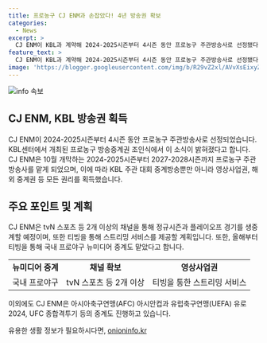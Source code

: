 ```yaml
---
title: 프로농구 CJ ENM과 손잡았다! 4년 방송권 확보
categories:
  - News
excerpt: >
  CJ ENM이 KBL과 계약해 2024-2025시즌부터 4시즌 동안 프로농구 주관방송사로 선정됐다. CJ ENM은 tvN 스포츠를 포함한 2개 이상의 채널로 정규리그와 플레이오프 경기를 생중계하고, 티빙을 통한 스트리밍 서비스도 제공할 예정이다. 또한 AFC 아시안컵, 윔블던 테니스 메이저 대회, 유로 2024, UFC 등의 스포츠 이벤트를 중계하는 CJ ENM은 OTT 플랫폼인 티빙을 통해 국내 프로야구 뉴미디어 중계도 진행 중이다. SPOTV로 중계되던 프로농구 방송은 CJ ENM이 맡게 되었다.
feature_text: >
  CJ ENM이 KBL과 계약해 2024-2025시즌부터 4시즌 동안 프로농구 주관방송사로 선정됐다. CJ ENM은 tvN 스포츠를 포함한 2개 이상의 채널로 정규리그와 플레이오프 경기를 생중계하고, 티빙을 통한 스트리밍 서비스도 제공할 예정이다. 또한 AFC 아시안컵, 윔블던 테니스 메이저 대회, 유로 2024, UFC 등의 스포츠 이벤트를 중계하는 CJ ENM은 OTT 플랫폼인 티빙을 통해 국내 프로야구 뉴미디어 중계도 진행 중이다. SPOTV로 중계되던 프로농구 방송은 CJ ENM이 맡게 되었다.
image: 'https://blogger.googleusercontent.com/img/b/R29vZ2xl/AVvXsEixyZcFfHzMRdzZMjFBmAUKJYCLCGyLL1o632UiGVXcaFdKo_bkvkuCioo0uUKlGfBVcT3P84aROyZIXSBEx3Aw5nCQ3pTgDom1WDC4m8eifvWiAmWEEVb4x6G_l8C0QH225ldMjyaFvpxGEBGNO37VmDTDMHGhJPq73UglMfDca1-0aw/s1600/blogspot.png'
---
```


<p><img src="https://blogger.googleusercontent.com/img/b/R29vZ2xl/AVvXsEixyZcFfHzMRdzZMjFBmAUKJYCLCGyLL1o632UiGVXcaFdKo_bkvkuCioo0uUKlGfBVcT3P84aROyZIXSBEx3Aw5nCQ3pTgDom1WDC4m8eifvWiAmWEEVb4x6G_l8C0QH225ldMjyaFvpxGEBGNO37VmDTDMHGhJPq73UglMfDca1-0aw/s1600/blogspot.png" alt="info 속보" /></p>

<h2 data-ke-size="size26">CJ ENM, KBL 방송권 획득</h2>

<p data-ke-size="size16">CJ ENM이 2024-2025시즌부터 4시즌 동안 프로농구 주관방송사로 선정되었습니다. KBL센터에서 개최된 프로농구 방송중계권 조인식에서 이 소식이 밝혀졌다고 합니다. CJ ENM은 10월 개막하는 2024-2025시즌부터 2027-2028시즌까지 프로농구 주관방송사를 맡게 되었으며, 이에 따라 KBL 주관 대회 중계방송뿐만 아니라 영상사업권, 해외 중계권 등 모든 권리를 획득했습니다.</p>

<h2 data-ke-size="size26">주요 포인트 및 계획</h2>

<p data-ke-size="size16">CJ ENM은 tvN 스포츠 등 2개 이상의 채널을 통해 정규시즌과 플레이오프 경기를 생중계할 예정이며, 또한 티빙을 통해 스트리밍 서비스를 제공할 계획입니다. 또한, 올해부터 티빙을 통해 국내 프로야구 뉴미디어 중계도 맡았다고 합니다.</p>

<table>
    <tbody>
        <tr>
            <td style="text-align: center; height: 17px;"><b>뉴미디어 중계</b></td>
            <td style="text-align: center; height: 17px;"><b>채널 확보</b></td>
            <td style="text-align: center; height: 17px;"><b>영상사업권</b></td>
        </tr>
        <tr>
            <td style="text-align: center; height: 17px;">국내 프로야구</td>
            <td style="text-align: center; height: 17px;">tvN 스포츠 등 2개 이상</td>
            <td style="text-align: center; height: 17px;">티빙을 통한 스트리밍 서비스</td>
        </tr>
    </tbody>
</table>

<p data-ke-size="size16">이외에도 CJ ENM은 아시아축구연맹(AFC) 아시안컵과 유럽축구연맹(UEFA) 유로 2024, UFC 종합격투기 등의 중계도 진행하고 있습니다.</p>
유용한 생활 정보가 필요하시다면, <a href="https://onioninfo.kr" rel="dofollow">onioninfo.kr</a>


